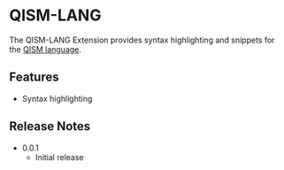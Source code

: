 # QISM-LANG

The QISM-LANG Extension provides syntax highlighting and snippets for the [QISM language](https://github.com/TecStylos/QISM).

## Features

 - Syntax highlighting

## Release Notes
 - 0.0.1
   - Initial release
